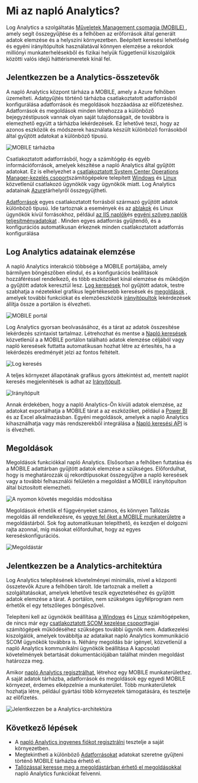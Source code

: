 <properties
   pageTitle="Mi az napló Analytics? | Microsoft Azure"
   description="Log analitikai szolgáltatása a tevékenységek kezelése csomagja (MOBILE), amelyek segítségével összegyűjtése és a felhőben az erőforrások által generált műveleti adatok elemzése és a helyszíni környezetben.  Ebben a cikkben rövid áttekintését, a naplófájl analitikai és a részletes tartalmakra mutató hivatkozásokat különböző összetevői."
   services="log-analytics"
   documentationCenter=""
   authors="bwren"
   manager="jwhit"
   editor="tysonn" />
<tags
   ms.service="log-analytics"
   ms.devlang="na"
   ms.topic="hero-article"
   ms.tgt_pltfrm="na"
   ms.workload="infrastructure-services"
   ms.date="09/06/2016"
   ms.author="bwren" />

# <a name="what-is-log-analytics"></a>Mi az napló Analytics?
Log Analytics a szolgáltatás [Műveletek Management csomagja \(MOBILE\) ](../operations-management-suite/operations-management-suite-overview.md) , amely segít összegyűjtése és a felhőben az erőforrások által generált adatok elemzése és a helyszíni környezetben. Beépített keresési lehetőség és egyéni irányítópultok használatával könnyen elemzése a rekordok milliónyi munkaterhelésekből és fizikai helyük függetlenül kiszolgálók közötti valós idejű háttérismeretek kínál fel.


## <a name="log-analytics-components"></a>Jelentkezzen be a Analytics-összetevők
A napló Analytics központ tárháza a MOBILE, amely a Azure felhőben üzemelteti.  Adatgyűjtés történő tárházba csatlakoztatott adatforrásból konfigurálása adatforrások és megoldások hozzáadása az előfizetéshez.  Adatforrások és megoldások minden létrehozza a különböző bejegyzéstípusok vannak olyan saját tulajdonságait, de továbbra is elemezhető együtt a tárházba lekérdezések.  Ez lehetővé teszi, hogy az azonos eszközök és módszerek használata készült különböző forrásokból által gyűjtött adatokat a különböző típusú.


![MOBILE tárházba](media/log-analytics-overview/overview.png)


Csatlakoztatott adatforrásból, hogy a számítógép és egyéb információforrások, amelyek készítése a napló Analytics által gyűjtött adatokat.  Ez is elhelyezhet a [csatlakoztatott System Center Operations Manager-kezelés csoport](log-analytics-om-agents.md)számítógépekre telepített [Windows](log-analytics-windows-agents.md) és [Linux](log-analytics-linux-agents.md) közvetlenül csatlakozó ügynökök vagy ügynökök miatt.  Log Analytics adatainak [Azure](log-analytics-azure-storage.md)tárhelyről összegyűjtheti.

[Adatforrások](log-analytics-data-sources.md) egyes csatlakoztatott forrásból származó gyűjtött adatok különböző típusú.  Ide tartoznak a események és az [ablakok](log-analytics-data-sources-windows-events.md) és Linux ügynökök kívül forrásokhoz, például [az IIS naplók](log-analytics-data-sources-iis-logs.md)és [egyéni szöveg naplók](log-analytics-data-sources-custom-logs.md) [teljesítményadatokat](log-analytics-data-sources-performance-counters.md) .  Minden egyes adatforrás gyűjtendő, és a konfigurációs automatikusan érkeznek minden csatlakoztatott adatforrás konfigurálása


## <a name="analyzing-log-analytics-data"></a>Log Analytics adatainak elemzése
A napló Analytics interakció többsége a MOBILE portáljába, amely bármilyen böngészőben elindul, és a konfigurációs beállítások hozzáféréssel rendelkező, és több eszközöket kínál elemzése és működjön a gyűjtött adatok keresztül lesz.  [Log keresések](log-analytics-log-searches.md) hol gyűjtött adatok, testre szabhatja a nézetekkel grafikus legértékesebb keresések és [megoldások](log-analytics-add-solutions.md) , amelyek további funkciókat és elemzőeszközök [irányítópultok](log-analytics-dashboards.md) lekérdezések állítja össze a portálon is élvezheti.

![MOBILE portál](media/log-analytics-overview/portal.png)


Log Analytics gyorsan beolvasásához, és a tárat az adatok összesítése lekérdezés szintaxist tartalmaz.  Létrehozhat és mentse a [Napló keresések](log-analytics-log-searches.md) közvetlenül a a MOBILE portálon található adatok elemzése céljából vagy napló keresések futtatta automatikusan hozhat létre az értesítés, ha a lekérdezés eredményét jelzi az fontos feltételt.

![Log keresés](media/log-analytics-overview/log-search.png)

A teljes környezet állapotának grafikus gyors áttekintést ad, mentett naplót keresés megjelenítések is adhat az [Irányítópult](log-analytics-dashboards.md).   

![Irányítópult](media/log-analytics-overview/dashboard.png)

Annak érdekében, hogy a napló Analytics-Ön kívüli adatok elemzése, az adatokat exportálhatja a MOBILE tárat a az eszközöket, például a [Power BI](log-analytics-powerbi.md) és az Excel alkalmazásban.  Egyéni megoldások, amelyek a napló Analytics kihasználhatja vagy más rendszerekből integrálása a [Napló keresési API](log-analytics-log-search-api.md) is is élvezheti.

## <a name="solutions"></a>Megoldások
Megoldások funkciókkal napló Analytics.  Elsősorban a felhőben futtatása és a MOBILE adattárban gyűjtött adatok elemzése a szükséges. Előfordulhat, hogy is meghatározzák új rekordtípusokat összegyűjtve a napló keresések vagy a további felhasználói felületén a megoldást a MOBILE irányítópulton által biztosított elemezheti.  

![A nyomon követés megoldás módosítása](media/log-analytics-overview/change-tracking.png)


Megoldások érhetők el függvényeket számos, és könnyen Tallózás megoldás áll rendelkezésre, és [vegye fel őket a MOBILE munkaterületre](log-analytics-add-solutions.md) a megoldástárból.  Sok fog automatikusan telepíthető, és kezdjen el dolgozni rajta azonnal, míg másokat előfordulhat, hogy az egyes kereséskonfigurációs.

![Megoldástár](media/log-analytics-overview/solution-gallery.png)

## <a name="log-analytics-architecture"></a>Jelentkezzen be a Analytics-architektúra
Log Analytics telepítésének követelményei minimális, mivel a központi összetevők Azure a felhőben tárolt.  Ide tartoznak a mellett a szolgáltatásokat, amelyek lehetővé teszik egyeztetéséhez és gyűjtött adatok elemzése a tárat.  A portálon, nem szükséges ügyfélprogram nem érhetők el egy tetszőleges böngészővel.

Telepíteni kell az ügynökök beállítása [a Windows](log-analytics-windows-agents.md) és [Linux](log-analytics-linux-agents.md) számítógépeken, de nincs már egy [csatlakoztatott SCOM kezelése csoport](log-analytics-om-agents.md)tagjai számítógépek működéséhez szükséges további ügynök nem.  Adatkezelési kiszolgálók, amelyek továbbítja az adataikat napló Analytics kommunikáció SCOM ügynökök továbbra is.  Néhány megoldás bár igényel, közvetlenül a napló Analytics kommunikálni ügynökök beállítása  A kapcsolati követelmények betartását dokumentációjában találhat minden megoldást határozza meg.

Amikor [napló Analytics regisztrálhat](log-analytics-get-started.md), létrehoz egy MOBILE munkaterülethez.  A saját adatok tárházba, adatforrások és megoldások egy egyedi MOBILE környezet, érdemes elképzelnie a munkaterület. Több munkaterületek hozhatja létre, például gyártási több környezetek támogatására, és tesztelje az előfizetés.

![Jelentkezzen be a Analytics-architektúra](media/log-analytics-overview/architecture.png)


## <a name="next-steps"></a>Következő lépések

- A [napló Analytics ingyenes fiókot regisztrálni](log-analytics-get-started.md) tesztelje a saját környezetben.
- Megtekintheti a különböző [Adatforrásokat](log-analytics-data-sources.md) adatokat szeretne gyűjteni történő MOBILE tárházba érhető el.
- [Tallózással keresse meg a megoldástárban érhető el megoldásokkal](log-analytics-add-solutions.md) napló Analytics funkciókat felvenni.
